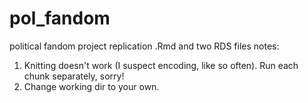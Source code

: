 # pol_fandom
political fandom project replication .Rmd and two RDS files 
notes: 
1) Knitting doesn't work (I suspect encoding, like so often). Run each chunk separately, sorry!  
2) Change working dir to your own.
